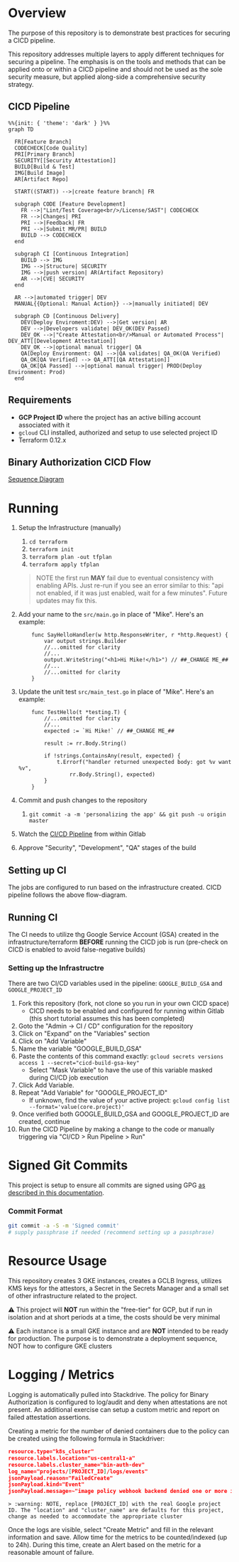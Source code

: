 # Overview

The purpose of this repository is to demonstrate best practices for securing a CICD pipeline.

This repository addresses multiple layers to apply different techniques for securing a pipeline. The emphasis is on the tools and methods that can be applied onto or within a CICD pipeline and should not be used as the sole security measure, but applied along-side a comprehensive security strategy.

## CICD Pipeline

```mermaid
%%{init: { 'theme': 'dark' } }%%
graph TD

  FR[Feature Branch]
  CODECHECK[Code Quality]
  PRI[Primary Branch]
  SECURITY[[Security Attestation]]
  BUILD[Build & Test]
  IMG[Build Image]
  AR[Artifact Repo]

  START((START)) -->|create feature branch| FR

  subgraph CODE [Feature Development]
    FR -->|"Lint/Test Coverage<br/>/License/SAST"| CODECHECK
    FR -->|Changes| PRI
    PRI -->|Feedback| FR
    PRI -->|Submit MR/PR| BUILD
    BUILD --> CODECHECK
  end

  subgraph CI [Continuous Integration]
    BUILD --> IMG
    IMG -->|Structure| SECURITY
    IMG -->|push version| AR(Artifact Repository)
    AR -->|CVE| SECURITY
  end

  AR -->|automated trigger| DEV
  MANUAL{{Optional: Manual Action}} -->|manually initiated| DEV

  subgraph CD [Continuous Delivery]
    DEV(Deploy Enviroment:DEV) -->|Get version| AR
    DEV -->|Developers validate| DEV_OK(DEV Passed)
    DEV_OK -->|"Create Attestation<br/>Manual or Automated Process"| DEV_ATT[[Development Attestation]]
    DEV_OK -->|optional manual trigger| QA
    QA[Deploy Environment: QA] -->|QA validates| QA_OK(QA Verified)
    QA_OK[QA Verified] --> QA_ATT[[QA Attestation]]
    QA_OK[QA Passed] -->|optional manual trigger| PROD(Deploy Environment: Prod)
  end

```

## Requirements

* **GCP Project ID** where the project has an active billing account associated with it
* `gcloud` CLI installed, authorized and setup to use selected project ID
* Terraform 0.12.x

## Binary Authorization CICD Flow

[Sequence Diagram](docs/BINARY_AUTHORIZATION.md)

# Running

1. Setup the Infrastructure (manually)
    1. `cd terraform`
    1. `terraform init`
    1. `terraform plan -out tfplan`
    1. `terraform apply tfplan`

    > NOTE the first run **MAY** fail due to eventual consistency with enabling APIs.  Just re-run if you see an error similar to this: "api not enabled, if it was just enabled, wait for a few minutes". Future updates may fix this.

1. Add your name to the `src/main.go` in place of "Mike". Here's an example:
    ```golang
        func SayHelloHandler(w http.ResponseWriter, r *http.Request) {
            var output strings.Builder
            //...omitted for clarity
            //...
            output.WriteString("<h1>Hi Mike!</h1>") // ##_CHANGE ME_##
            //...
            //...omitted for clarity
        }
    ```

1. Update the unit test `src/main_test.go` in place of "Mike". Here's an example:
    ```golang
        func TestHello(t *testing.T) {
            //...omitted for clarity
            //...
            expected := `Hi Mike!` // ##_CHANGE ME_##

            result := rr.Body.String()

            if !strings.ContainsAny(result, expected) {
                t.Errorf("handler returned unexpected body: got %v want %v",
                    rr.Body.String(), expected)
            }
        }
    ```

1. Commit and push changes to the repository
    1. `git commit -a -m 'personalizing the app' && git push -u origin master`

1. Watch the [CI/CD Pipeline](-/pipelines) from within Gitlab

1. Approve "Security", "Development", "QA" stages of the build

## Setting up CI

The jobs are configured to run based on the infrastructure created. CICD pipeline follows the above flow-diagram.

## Running CI

The CI needs to utilize thg Google Service Account (GSA) created in the infrastructure/terraform **BEFORE** running the CICD job is run (pre-check on CICD is enabled to avoid false-negative builds)

### Setting up the Infrastructre

There are two CI/CD variables used in the pipeline:  `GOOGLE_BUILD_GSA` and `GOOGLE_PROJECT_ID`

1. Fork this repository (fork, not clone so you run in your own CICD space)
    * CICD needs to be enabled and configured for running within Gitlab (this short tutorial assumes this has been completed)
1. Goto the "Admin -> CI / CD" configuration for the repository
1. Click on "Expand" on the "Variables" section
1. Click on "Add Variable"
1. Name the variable "GOOGLE_BUILD_GSA"
1. Paste the contents of this command exactly: `gcloud secrets versions access 1 --secret="cicd-build-gsa-key"`
    * Select "Mask Variable" to have the use of this variable masked during CI/CD job execution
1. Click Add Variable.
1. Repeat "Add Variable" for "GOOGLE_PROJECT_ID"
    * If unknown, find the value of your active project: `gcloud config list --format='value(core.project)'`
1. Once verified both GOOGLE_BUILD_GSA and GOOGLE_PROJECT_ID are created, continue
1. Run the CICD Pipeline by making a change to the code or manually triggering via "CI/CD > Run Pipeline > Run"

# Signed Git Commits

This project is setup to ensure all commits are signed using GPG [as described in this documentation](https://gitlab.com/help/user/project/repository/gpg_signed_commits/index.md).

### Commit Format

```bash
git commit -a -S -m 'Signed commit'
# supply passphrase if needed (recommend setting up a passphrase)
```

# Resource Usage

This repository creates 3 GKE instances, creates a GCLB Ingress, utilizes KMS keys for the attestors, a Secret in the Secrets Manager and a small set of other infrastructure related to the project.

:warning: This project will **NOT** run within the "free-tier" for GCP, but if run in isolation and at short periods at a time, the costs should be very minimal

:warning: Each instance is a small GKE instance and are **NOT** intended to be ready for production. The purpose is to demonstrate a deployment sequence, NOT how to configure GKE clusters


# Logging / Metrics

Logging is automatically pulled into Stackdrive. The policy for Binary Authorization is configured to log/audit and deny when attestations are not present. An additional exercise can setup a custom metric and report on failed attestation assertions.

Creating a metric for the number of denied containers due to the policy can be created using the following formula in Stackdriver:

```json
resource.type="k8s_cluster"
resource.labels.location="us-central1-a"
resource.labels.cluster_name="bin-auth-dev"
log_name="projects/[PROJECT_ID]/logs/events"
jsonPayload.reason="FailedCreate"
jsonPayload.kind="Event"
jsonPayload.message=~"image policy webhook backend denied one or more images" AND NOT "(combined from similar events)"
```

    > :warning: NOTE, replace [PROJECT_ID] with the real Google project ID. The "location" and "cluster_name" are defaults for this project, change as needed to accommodate the appropriate cluster

Once the logs are visible, select "Create Metric" and fill in the relevant information and save.  Allow time for the metrics to be counted/indexed (up to 24h). During this time, create an Alert based on the metric for a reasonable amount of failure.